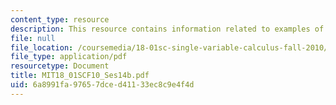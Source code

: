 ```yaml
---
content_type: resource
description: This resource contains information related to examples of implicit differentiation.
file: null
file_location: /coursemedia/18-01sc-single-variable-calculus-fall-2010/6a8991fa97657dced41133ec8c9e4f4d_MIT18_01SCF10_Ses14b.pdf
file_type: application/pdf
resourcetype: Document
title: MIT18_01SCF10_Ses14b.pdf
uid: 6a8991fa-9765-7dce-d411-33ec8c9e4f4d
---
```

